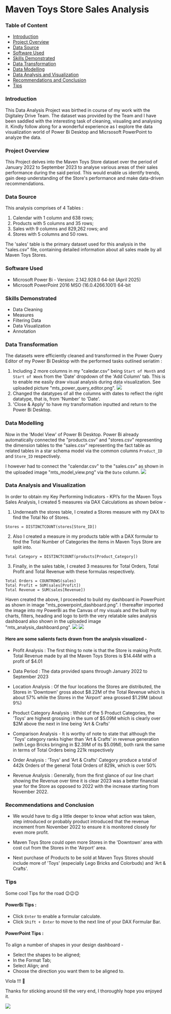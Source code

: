 # Maven Toys Store Sales Analysis

### Table of Content

- [Introduction](#introduction)
- [Project Overview](project_overview)
- [Data Source](data_source)
- [Software Used](software_used)
- [Skills Demonstrated](skills_demonstrated)
- [Data Transformation](data_transformation)
- [Data Modelling](data_modelling)
- [Data Analysis and Visualization](data_analysis_and_visualization)
- [Recommendations and Conclusion](recommendations_and_conclusion)
- [Tips](tips)

### Introduction

This Data Analysis Project was birthed in course of my work with the Digitaley Drive Team. The dataset was provided by the Team and I have been saddled with the interesting task of cleaning, visualing and analysing it.
Kindly follow along for a wonderful experience as I explore the data visualization world of Power Bi Desktop and Micrsosoft PowerPoint to analyze the data.

### Project Overview

This Project delves into the Maven Toys Store dataset over the period of January 2022 to September 2023 to analyse various areas of their sales performance during the said period. This would enable us identify trends, gain deep understanding of the Store's performance and make data-driven recommendations.

### Data Source

This analysis comprises of 4 Tables :

1. Calendar with 1 column and 638 rows; 
2. Products with 5 columns and 35 rows;
3. Sales with 9 columns and 829,262 rows; and
4. Stores with 5 columns and 50 rows.

The 'sales' table is the primary dataset used for this analysis in the "sales.csv" file, containing detailed information about all sales made by all Maven Toys Stores.

### Software Used

- Microsoft Power Bi - Version: 2.142.928.0 64-bit (April 2025)
- Microsoft PowerPoint 2016 MSO (16.0.4266.1001) 64-bit

### Skills Demonstrated

- Data Cleaning
- Measures
- Filtering Data
- Data Visualization
- Annotation

### Data Transformation

The datasets were efficiently cleaned and transformed in the Power Query Editor of my Power Bi Desktop with the performed tasks outlined seriatim :

1. Including 2 more columns in my "caledar.csv" being `Start of Month` and `Start of Week` from the 'Date' dropdown of the 'Add Column' tab. This is to enable me easily draw visual analysis during data visualization. See uploaded picture "mts_power_query_editor.png".
![](mts_power_query_editor.png)
2. Changed the datatypes of all the columns with dates to reflect the right datatype, that is, from 'Number' to 'Date'.
3. 'Close & Apply' to have my transformation inputted and return to the Power Bi Desktop.

### Data Modelling

Now in the 'Model View' of Power Bi Desktop. Power Bi already automatically connected the "products.csv" and "stores.csv" representing the dimension tables to the "sales.csv" representing the fact table as related tables in a star schema model via the common columns `Product_ID` and `Store_ID` respectively. 

I however had to connect the "calendar.csv" to the "sales.csv" as shown in the uploaded image "mts_model_view.png" via the `Date` column.
![](mts_model_view.png)

### Data Analysis and Visualization

In order to obtain my Key Performing Indicators - KPI’s for the Maven Toys Sales Analysis, I created 5 measures via DAX Calculations as shown below -

1. Underneath the stores table, I created a Stores measure with my DAX to find the Total No of Stores.
```
Stores = DISTINCTCOUNT(stores[Store_ID])
```

2. Also I created a measure in my products table with a DAX formular to find the Total Number of Categories the items in Maven Toys Store are split into.
```
Total Category = DISTINCTCOUNT(products[Product_Category])
```

3. Finally, in the sales table, I created 3 measures for Total Orders, Total Profit and Total Revenue with these formulas respectively.
```
Total Orders = COUNTROWS(sales)
Total Profit = SUM(sales[Profit])
Total Revenue = SUM(sales[Revenue])
```
Haven created the above, I proceeded to build my dashboard in PowerPoint as shown in image "mts_powerpoint_dashboard.png". I thereafter imported the image into my PowerBi as the Canvas of my visuals and the built my charts, filters, heading and logo to birth the very relatable sales analysis dashboard also shown in the uploaded image "mts_analysis_dashboard.png".
![](mts_powerpoint_dashboard.png)
![](mts_analysis_dashboard.png)

#### Here are some salients facts drawn from the analysis visualized -

- Profit Analysis : The first thing to note is that the Store is making Profit. Total Revenue made by all the Maven Toys Stores is $14.44M with a profit of $4.01

- Data Period : The data provided spans through January 2022 to September 2023

- Location Analysis : Of the four locations the Stores are distributed, the Stores in 'Downtown' gross about $8.22M of the Total Revenue which is about 57% while the Stores in the 'Airport' area grossed $1.29M (about 9%)

- Product Category Analysis : Whilst of the 5 Product Categories, the 'Toys' are highest grossing in the sum of $5.09M which is clearly over $2M above the next in line being 'Art & Crafts'

- Comparison Analysis - It is worthy of note to state that although the 'Toys' category ranks higher than 'Art & Crafts' in revenue generation (with Lego Bricks bringing in $2.39M of its $5.09M), both rank the same in terms of Total Orders being 221k respectively

- Order Analysis : 'Toys' and 'Art & Crafts' Category produce a total of 442k Orders of the general Total Orders of 829k, which is over 50%

- Revenue Analysis : Generally, from the first glance of our line chart showing the Revenue over time it is clear 2023 was a better financial year for the Store as opposed to 2022 with the increase starting from November 2022.

### Recommendations and Conclusion 

- We would have to dig a little deeper to know what action was taken, step introduced or probably product introduced that the revenue increment from November 2022 to ensure it is monitored closely for even more profit.

- Maven Toys Store could open more Stores in the 'Downtown' area with cost cut from the Stores in the 'Airport' area.

- Next purchase of Products to be sold at Maven Toys Stores should include more of 'Toys' (especially Lego Bricks and Colorbuds) and 'Art & Crafts'.

### Tips

Some cool Tips for the road 😉😉😉

#### PowerBi Tips : 

- Click `Enter` to enable a formular calculate.
- Click `Shift + Enter` to move to the next line of your DAX Formular Bar.

#### PowerPoint Tips : 

To align a number of shapes in your design dashboard - 

- Select the shapes to be aligned;
- In the Format Tab;
- Select Align; and
- Choose the direction you want them to be aligned to.

Viola !!! 💯

Thanks for sticking around till the very end, I thoroughly hope you enjoyed it.

![](https://www.shutterstock.com/image-photo/cookie-thank-you-260nw-376370176.jpg)
